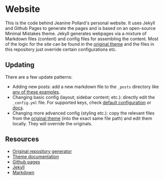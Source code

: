 # Website
This is the code behind Jeanine Pollard's personal website. It uses Jekyll and Github Pages to generate the pages and is based on an open-source Minimal Mistakes theme. Jekyll generates webpages via a mixture of Markdown files (content) and config files for assembling the content. Most of the logic for the site can be found in the [original theme](https://github.com/mmistakes/minimal-mistakes) and the files in this repository just override certain configurations etc.

## Updating
There are a few update patterns:
- Adding new posts: add a new markdown file to the `_posts` directory like [any of these examples](https://github.com/mmistakes/minimal-mistakes/tree/master/docs/_posts).
- Changing basic config (layout; sidebar content; etc.): directly edit the `_config.yml` file. For supported keys, check [default configuration](https://github.com/mmistakes/minimal-mistakes/blob/master/_config.yml) or [docs](https://mmistakes.github.io/minimal-mistakes/docs/quick-start-guide/).
- Changing more advanced config (styling etc.): copy the relevant files from the [original theme](https://github.com/mmistakes/minimal-mistakes) (into the exact same file path) and edit them locally. They will override the originals.

## Resources
- [Original repository generator](https://github.com/mmistakes/mm-github-pages-starter)
- [Theme documentation](https://mmistakes.github.io/minimal-mistakes/docs/quick-start-guide/)
- [Github pages](https://pages.github.com/)
- [Jekyll](https://jekyllrb.com/)
- [Markdown](https://kramdown.gettalong.org/quickref.html)